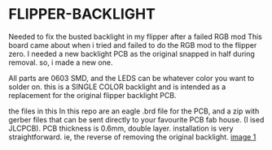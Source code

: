 # FLIPPER-BACKLIGHT
Needed to fix the busted backlight in my flipper after a failed RGB mod
This board came about when i tried and failed to do the RGB mod to the flipper zero. I needed a new backlight PCB as the original snapped in half during removal. so, i made a new one. 

All parts are 0603 SMD, and the LEDS can be whatever color you want to solder on. this is a SINGLE COLOR backlight and is intended as a replacement for the original flipper backlight PCB. 

the files in this In this repo are an eagle .brd file for the PCB, and a zip with gerber files that can be sent directly to your favourite PCB fab house. (I ised JLCPCB). PCB thickness is 0.6mm, double layer. installation is very straightforward.
ie, the reverse of removing the original backlight. 
[image 1](https://github.com/devicemodder/FLIPPER-BACKLIGHT/blob/main/20231122_162901.jpg)
